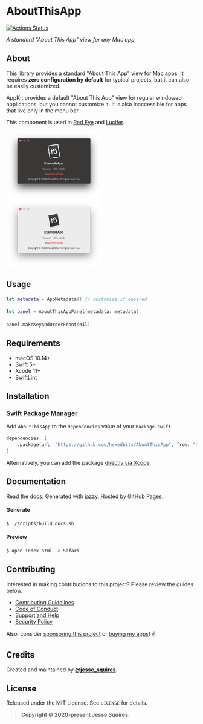 # AboutThisApp

[![Actions Status](https://github.com/hexedbits/AboutThisApp/workflows/CI/badge.svg)](https://github.com/hexedbits/AboutThisApp/actions)

*A standard "About This App" view for any Mac app*

## About

This library provides a standard "About This App" view for Mac apps. It requires **zero configuration by default** for typical projects, but it can also be easily customized.

AppKit provides a default "About This App" view for regular windowed applications, but you cannot customize it. It is also inaccessible for apps that live only in the menu bar.

This component is used in [Red Eye](https://www.hexedbits.com/redeye/) and [Lucifer](https://www.hexedbits.com/lucifer/).

<img src="https://raw.githubusercontent.com/hexedbits/AboutThisApp/dev/screenshots/screenshot_dark.png" width="50%" />

<img src="https://raw.githubusercontent.com/hexedbits/AboutThisApp/dev/screenshots/screenshot_light.png" width="50%" />

## Usage

```swift
let metadata = AppMetadata() // customize if desired

let panel = AboutThisAppPanel(metadata: metadata)

panel.makeKeyAndOrderFront(nil)
```

## Requirements

- macOS 10.14+
- Swift 5+
- Xcode 11+
- SwiftLint

## Installation

### [Swift Package Manager](https://swift.org/package-manager/)

Add `AboutThisApp` to the `dependencies` value of your `Package.swift`.

```swift
dependencies: [
    .package(url: "https://github.com/hexedbits/AboutThisApp", from: "1.0.0")
]
```

Alternatively, you can add the package [directly via Xcode](https://developer.apple.com/documentation/xcode/adding_package_dependencies_to_your_app).

## Documentation

Read the [docs](https://hexedbits.github.io/AboutThisApp). Generated with [jazzy](https://github.com/realm/jazzy). Hosted by [GitHub Pages](https://pages.github.com).

#### Generate

````bash
$ ./scripts/build_docs.sh
````

#### Preview

````bash
$ open index.html -a Safari
````

## Contributing

Interested in making contributions to this project? Please review the guides below.

- [Contributing Guidelines](https://github.com/hexedbits/.github/blob/master/CONTRIBUTING.md)
- [Code of Conduct](https://github.com/hexedbits/.github/blob/master/CODE_OF_CONDUCT.md)
- [Support and Help](https://github.com/hexedbits/.github/blob/master/SUPPORT.md)
- [Security Policy](https://github.com/hexedbits/.github/blob/master/SECURITY.md)

Also, consider [sponsoring this project](https://www.jessesquires.com/sponsor/) or [buying my apps](https://www.hexedbits.com)! ✌️

## Credits

Created and maintained by [**@jesse_squires**](https://twitter.com/jesse_squires).

## License

Released under the MIT License. See `LICENSE` for details.

>**Copyright &copy; 2020-present Jesse Squires.**
